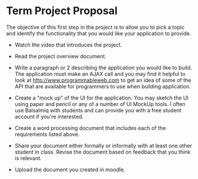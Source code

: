 <h1>Term Project Proposal</h1>

The objective of this first step in the project is to allow you to pick a  topic and identify the functionality that you would like your  application to provide.

- Watch the video that introduces the project.
- Read the project overview document.
- Write a paragraph or 2 describing the application you would like to build.  The application must make an AJAX call and you may find it helpful to  look at http://www.programmableweb.com to get an idea of some of the API that are available for programmers to use when building application.
- Create a "mock up" of the UI for the application. You may sketch the UI using paper and pencil or any of a number of UI MockUp tools. I often use  Balsalmiq with students and can provide you with a free student account  if you're interested.

- Create a word processing document that includes each of the requirements listed above.
- Share your document either formally or informally with at least one  other student in class. Revise the document based on feedback that you  think is relevant.
- Upload the document you created in moodle.



​            